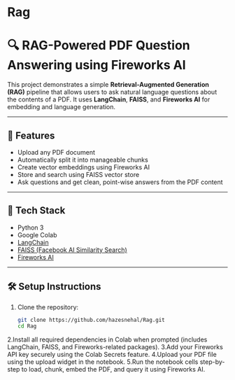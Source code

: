 # Rag
# 🔍 RAG-Powered PDF Question Answering using Fireworks AI

This project demonstrates a simple **Retrieval-Augmented Generation (RAG)** pipeline that allows users to ask natural language questions about the contents of a PDF. It uses **LangChain**, **FAISS**, and **Fireworks AI** for embedding and language generation.

---

## 📌 Features

- Upload any PDF document
- Automatically split it into manageable chunks
- Create vector embeddings using Fireworks AI
- Store and search using FAISS vector store
- Ask questions and get clean, point-wise answers from the PDF content

---

## 🚀 Tech Stack

- Python 3
- Google Colab
- [LangChain](https://python.langchain.com/)
- [FAISS (Facebook AI Similarity Search)](https://github.com/facebookresearch/faiss)
- [Fireworks AI](https://fireworks.ai/)

---

## 🛠️ Setup Instructions

1. Clone the repository:
   ```bash
   git clone https://github.com/hazesnehal/Rag.git
   cd Rag
2.Install all required dependencies in Colab when prompted (includes LangChain, FAISS, and Fireworks-related packages).
3.Add your Fireworks API key securely using the Colab Secrets feature.
4.Upload your PDF file using the upload widget in the notebook.
5.Run the notebook cells step-by-step to load, chunk, embed the PDF, and query it using Fireworks AI.
